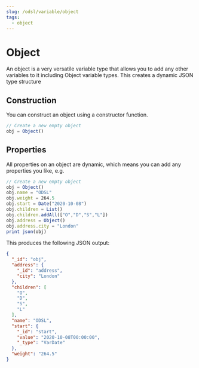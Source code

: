 ```yaml
---
slug: /odsl/variable/object
tags:
  - object
---
```

Object
======================

An object is a very versatile variable type that allows you to add any other variables to it including Object variable types. This creates a dynamic JSON type structure

## Construction

You can construct an object using a constructor function.
```js
// Create a new empty object
obj = Object()
```

## Properties

All properties on an object are dynamic, which means you can add any properties you like, e.g.

```js
// Create a new empty object
obj = Object()
obj.name = "ODSL"
obj.weight = 264.5
obj.start = Date("2020-10-08")
obj.children = List()
obj.children.addAll(["O","D","S","L"])
obj.address = Object()
obj.address.city = "London"
print json(obj)
```

This produces the following JSON output:
```json
{
  "_id": "obj",
  "address": {
    "_id": "address",
    "city": "London"
  },
  "children": [
    "O",
    "D",
    "S",
    "L"
  ],
  "name": "ODSL",
  "start": {
    "_id": "start",
    "value": "2020-10-08T00:00:00",
    "_type": "VarDate"
  },
  "weight": "264.5"
}
```
